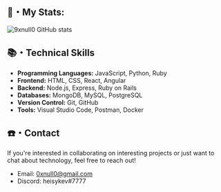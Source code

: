 ## 🚀・My Stats:

![9xnull0 GitHub stats](https://github-readme-stats.vercel.app/api?username=0xnull0&show_icons=true&bg_color=00000000)

## 📚・Technical Skills

- **Programming Languages:** JavaScript, Python, Ruby
- **Frontend:** HTML, CSS, React, Angular
- **Backend:** Node.js, Express, Ruby on Rails
- **Databases:** MongoDB, MySQL, PostgreSQL
- **Version Control:** Git, GitHub
- **Tools:** Visual Studio Code, Postman, Docker

## ☎️・Contact

If you're interested in collaborating on interesting projects or just want to chat about technology, feel free to reach out!

- Email: [0xnull0@gmail.com](mailto:0xnull0@gmail.com)
- Discord: heisykev#7777
